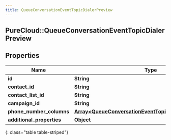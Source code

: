 ```yaml
---
title: QueueConversationEventTopicDialerPreview
---
```

## PureCloud::QueueConversationEventTopicDialerPreview

## Properties

|Name | Type | Description | Notes|
|------------ | ------------- | ------------- | -------------|
| **id** | **String** |  | [optional] |
| **contact_id** | **String** |  | [optional] |
| **contact_list_id** | **String** |  | [optional] |
| **campaign_id** | **String** |  | [optional] |
| **phone_number_columns** | [**Array&lt;QueueConversationEventTopicPhoneNumberColumn&gt;**](QueueConversationEventTopicPhoneNumberColumn.html) |  | [optional] |
| **additional_properties** | **Object** |  | [optional] |
{: class="table table-striped"}


